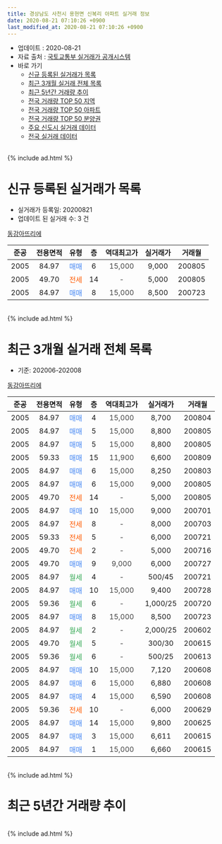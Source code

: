 ```yaml
---
title: 경상남도 사천시 용현면 신복리 아파트 실거래 정보
date: 2020-08-21 07:10:26 +0900
last_modified_at: 2020-08-21 07:10:26 +0900
---
```


* 업데이트 : 2020-08-21
* 자료 출처 : [국토교통부 실거래가 공개시스템](http://rt.molit.go.kr)
* 바로 가기
    * [신규 등록된 실거래가 목록](#신규-등록된-실거래가-목록)
    * [최근 3개월 실거래 전체 목록](#최근-3개월-실거래-전체-목록)
    * [최근 5년간 거래량 추이](#최근-5년간-거래량-추이)
    * [전국 거래량 TOP 50 지역](https://inasie.github.io/apt-trade-info/최근-3개월-전국에서-가장-거래가-많이-발생한-지역)
    * [전국 거래량 TOP 50 아파트](https://inasie.github.io/apt-trade-info/최근-3개월-전국에서-가장-거래가-많이-발생한-아파트)
    * [전국 거래량 TOP 50 분양권](https://inasie.github.io/apt-trade-info/최근-3개월-전국에서-가장-거래가-많이-발생한-분양권)
    * [주요 신도시 실거래 데이터](https://inasie.github.io/apt-trade-info/주요-신도시)
    * [전국 실거래 데이터](https://inasie.github.io/apt-trade-info/전국)
<br>
{% include ad.html %}
<br>

# 신규 등록된 실거래가 목록
* 실거래가 등록일: 20200821
* 업데이트 된 실거래 수: 3 건


[동강아뜨리에](https://search.naver.com/search.naver?query=%EA%B2%BD%EC%83%81%EB%82%A8%EB%8F%84+%EC%82%AC%EC%B2%9C%EC%8B%9C+%EC%9A%A9%ED%98%84%EB%A9%B4+%EC%8B%A0%EB%B3%B5%EB%A6%AC+%EB%8F%99%EA%B0%95%EC%95%84%EB%9C%A8%EB%A6%AC%EC%97%90)

|준공|전용면적|유형|층|역대최고가|실거래가|거래월|
|:---:|:---:|:---:|:---:|:---:|:---:|:---:|
|2005|84.97|<span style="color:#4285f3">매매</span>|6|<span style="color:#444444">15,000</span>|9,000|200805|
|2005|49.70|<span style="color:#ff5a00">전세</span>|14|<span style="color:#444444">-</span>|5,000|200805|
|2005|84.97|<span style="color:#4285f3">매매</span>|8|<span style="color:#444444">15,000</span>|8,500|200723|


<br>
{% include ad.html %}
<br>

# 최근 3개월 실거래 전체 목록
* 기준: 202006-202008


[동강아뜨리에](https://search.naver.com/search.naver?query=%EA%B2%BD%EC%83%81%EB%82%A8%EB%8F%84+%EC%82%AC%EC%B2%9C%EC%8B%9C+%EC%9A%A9%ED%98%84%EB%A9%B4+%EC%8B%A0%EB%B3%B5%EB%A6%AC+%EB%8F%99%EA%B0%95%EC%95%84%EB%9C%A8%EB%A6%AC%EC%97%90)

|준공|전용면적|유형|층|역대최고가|실거래가|거래월|
|:---:|:---:|:---:|:---:|:---:|:---:|:---:|
|2005|84.97|<span style="color:#4285f3">매매</span>|4|<span style="color:#444444">15,000</span>|8,700|200804|
|2005|84.97|<span style="color:#4285f3">매매</span>|5|<span style="color:#444444">15,000</span>|8,800|200805|
|2005|84.97|<span style="color:#4285f3">매매</span>|5|<span style="color:#444444">15,000</span>|8,800|200805|
|2005|59.33|<span style="color:#4285f3">매매</span>|15|<span style="color:#444444">11,900</span>|6,600|200809|
|2005|84.97|<span style="color:#4285f3">매매</span>|6|<span style="color:#444444">15,000</span>|8,250|200803|
|2005|84.97|<span style="color:#4285f3">매매</span>|6|<span style="color:#444444">15,000</span>|9,000|200805|
|2005|49.70|<span style="color:#ff5a00">전세</span>|14|<span style="color:#444444">-</span>|5,000|200805|
|2005|84.97|<span style="color:#4285f3">매매</span>|10|<span style="color:#444444">15,000</span>|9,000|200701|
|2005|84.97|<span style="color:#ff5a00">전세</span>|8|<span style="color:#444444">-</span>|8,000|200703|
|2005|59.33|<span style="color:#ff5a00">전세</span>|5|<span style="color:#444444">-</span>|6,000|200721|
|2005|49.70|<span style="color:#ff5a00">전세</span>|2|<span style="color:#444444">-</span>|5,000|200716|
|2005|49.70|<span style="color:#4285f3">매매</span>|9|<span style="color:#444444">9,000</span>|6,000|200727|
|2005|84.97|<span style="color:#34a853">월세</span>|4|<span style="color:#444444">-</span>|500/45|200721|
|2005|84.97|<span style="color:#4285f3">매매</span>|10|<span style="color:#444444">15,000</span>|9,400|200728|
|2005|59.36|<span style="color:#34a853">월세</span>|6|<span style="color:#444444">-</span>|1,000/25|200720|
|2005|84.97|<span style="color:#4285f3">매매</span>|8|<span style="color:#444444">15,000</span>|8,500|200723|
|2005|84.97|<span style="color:#34a853">월세</span>|2|<span style="color:#444444">-</span>|2,000/25|200602|
|2005|49.70|<span style="color:#34a853">월세</span>|5|<span style="color:#444444">-</span>|300/30|200615|
|2005|59.36|<span style="color:#34a853">월세</span>|6|<span style="color:#444444">-</span>|500/25|200613|
|2005|84.97|<span style="color:#4285f3">매매</span>|10|<span style="color:#444444">15,000</span>|7,120|200608|
|2005|84.97|<span style="color:#4285f3">매매</span>|6|<span style="color:#444444">15,000</span>|6,880|200608|
|2005|84.97|<span style="color:#4285f3">매매</span>|4|<span style="color:#444444">15,000</span>|6,590|200608|
|2005|59.36|<span style="color:#ff5a00">전세</span>|10|<span style="color:#444444">-</span>|6,000|200629|
|2005|84.97|<span style="color:#4285f3">매매</span>|14|<span style="color:#444444">15,000</span>|9,800|200625|
|2005|84.97|<span style="color:#4285f3">매매</span>|3|<span style="color:#444444">15,000</span>|6,611|200615|
|2005|84.97|<span style="color:#4285f3">매매</span>|1|<span style="color:#444444">15,000</span>|6,660|200615|


<br>
{% include ad.html %}
<br>

# 최근 5년간 거래량 추이


<div style="width:100%;">
    <canvas id="deal_progress" height="200"></canvas>
</div>

<script>
new Chart(document.getElementById("deal_progress"), {
    type: 'line',
    data: {
        labels: ['201508','201509','201510','201511','201512','201601','201602','201603','201604','201605','201606','201607','201608','201609','201610','201611','201612','201701','201702','201703','201704','201705','201706','201707','201708','201709','201710','201711','201712','201801','201802','201803','201804','201805','201806','201807','201808','201809','201810','201811','201812','201901','201902','201903','201904','201905','201906','201907','201908','201909','201910','201911','201912','202001','202002','202003','202004','202005','202006','202007','202008'],
        datasets: [{
            label: '매매',
            pointRadius: 1,
            data: [6, 20, 13, 12, 7, 9, 5, 11, 4, 6, 6, 5, 7, 10, 8, 7, 5, 6, 7, 3, 5, 7, 14, 2, 7, 6, 4, 5, 2, 3, 3, 3, 6, 4, 2, 1, 3, 2, 7, 5, 1, 5, 1, 2, 2, 2, 3, 1, 1, 4, 3, 1, 3, 4, 3, 3, 2, 4, 6, 4, 6],
            borderColor: "rgba(255, 201, 14, 1)",
            backgroundColor: "rgba(255, 201, 14, 0.5)",
            fill: false,
            lineTension: 0
        },{
            label: '전월세',
            pointRadius: 1,
            data: [5, 5, 5, 11, 5, 5, 6, 13, 6, 4, 6, 7, 12, 8, 7, 13, 12, 8, 7, 14, 11, 4, 7, 7, 10, 11, 6, 3, 8, 11, 3, 7, 6, 11, 7, 5, 5, 10, 5, 3, 2, 5, 8, 8, 6, 4, 6, 6, 5, 10, 9, 7, 7, 4, 7, 4, 7, 7, 4, 5, 1],
            borderColor: "rgba(0, 141, 185, 1)",
            backgroundColor: "rgba(0, 141, 185, 0.5)",
            fill: false,
            lineTension: 0
        }
        ]
    },
    options: {
        responsive: true,
        title: {
            display: false
        },
        tooltips: {
            mode: 'index',
            intersect: false
        },
        hover: {
            mode: 'nearest',
            intersect: true
        },
        scales: {
            xAxes: [{
                display: true,
                scaleLabel: {
                    display: true,
                    labelString: '년/월'
                }
            }],
            yAxes: [{
                display: true,
                ticks: {
                    suggestedMin: 0,
                },
                scaleLabel: {
                    display: true,
                    labelString: '실거래 수'
                }
            }]
        }
    }
});

</script>


<br>
{% include ad.html %}
<br>

